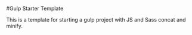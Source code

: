#Gulp Starter Template

This is a template for starting a gulp project with JS and Sass concat and minify.
